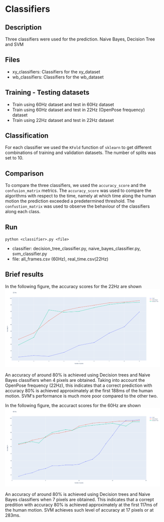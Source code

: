 # Classifiers

## Description
Three classifiers were used for the prediction. Naive Bayes, Decision Tree and SVM

## Files

* xy_classifiers: Classifiers for the xy_dataset
* wb_classifiers: Classifiers for the wb_dataset

## Training - Testing datasets

* Train using 60Hz dataset and test in 60Hz dataset
* Train using 60Hz dataset and test in 22Hz (OpenPose frequency) dataset
* Train using 22Hz dataset and test in 22Hz dataset

## Classification

For each classifier we used the `KFold` function of `sklearn` to get different combinations of training and validation datasets. The number of splits was set to 10.

## Comparison
To compare the three classifiers, we used the `accuracy_score` and the `confusion_matrix` metrics. The `accuracy_score` was used to compare the algorithms with respect to the time, namely at which time along the human motion the prediction exceeded a predetermined threshold. The `confustion_matrix` was used to observe the behaviour of the classifiers along each class.

## Run
`python <classifier>.py <file>`
* classifier: decision_tree_classifier.py, naive_bayes_classifier.py, svm_classifier.py
* file: all_frames.csv (60Hz), real_time.csv(22Hz)

## Brief results
In the following figure, the accuracy scores for the 22Hz are shown
<img src="https://github.com/ThanasisTs/object_direction_prediction/blob/main/classifiers/xy_classifiers/accuracy_real_time.png" >

An accuracy of around 80% is achieved using Decision trees and Naive Bayes classifiers when 4 pixels are obtained. Taking into account the OpenPose frequency (22Hz), this indicates that a correct prediction with accuracy 80% is achieved approximately at the first 188ms of the human motion. SVM's performance is much more poor compared to the other two.

In the following figure, the accuract scores for the 60Hz are shown
<img src="https://github.com/ThanasisTs/object_direction_prediction/blob/main/classifiers/xy_classifiers/accuracy_all_frames.png">

An accuracy of around 80% is achieved using Decision trees and Naive Bayes classifiers when 7 pixels are obtained. This indicates that a corrept predition with accuracy 80% is achieved approximately at the first 117ms of the human motion. SVM achieves such level of accuracy at 17 pixels or at 283ms.

